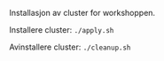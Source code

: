 Installasjon av cluster for workshoppen.

Installere cluster: `./apply.sh`

Avinstallere cluster: `./cleanup.sh`
